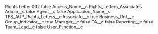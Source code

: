 <?xml version="1.0" encoding="UTF-8"?>
<CustomMetadata xmlns="http://soap.sforce.com/2006/04/metadata" xmlns:xsi="http://www.w3.org/2001/XMLSchema-instance" xmlns:xsd="http://www.w3.org/2001/XMLSchema">
    <label>Richts Letter 002</label>
    <protected>false</protected>
    <values>
        <field>Access_Name__c</field>
        <value xsi:type="xsd:string">Rights_Letters_Associates</value>
    </values>
    <values>
        <field>Admin__c</field>
        <value xsi:type="xsd:boolean">false</value>
    </values>
    <values>
        <field>Agent__c</field>
        <value xsi:type="xsd:boolean">false</value>
    </values>
    <values>
        <field>Application_Name__c</field>
        <value xsi:type="xsd:string">TFS_AUP_Rights_Letters__c</value>
    </values>
    <values>
        <field>Associate__c</field>
        <value xsi:type="xsd:boolean">true</value>
    </values>
    <values>
        <field>Business_Unit__c</field>
        <value xsi:nil="true"/>
    </values>
    <values>
        <field>Group_Indicator__c</field>
        <value xsi:type="xsd:boolean">true</value>
    </values>
    <values>
        <field>Manager__c</field>
        <value xsi:type="xsd:boolean">false</value>
    </values>
    <values>
        <field>QA__c</field>
        <value xsi:type="xsd:boolean">false</value>
    </values>
    <values>
        <field>Reporting__c</field>
        <value xsi:type="xsd:boolean">false</value>
    </values>
    <values>
        <field>Team_Lead__c</field>
        <value xsi:type="xsd:boolean">false</value>
    </values>
    <values>
        <field>User_Function__c</field>
        <value xsi:nil="true"/>
    </values>
</CustomMetadata>
